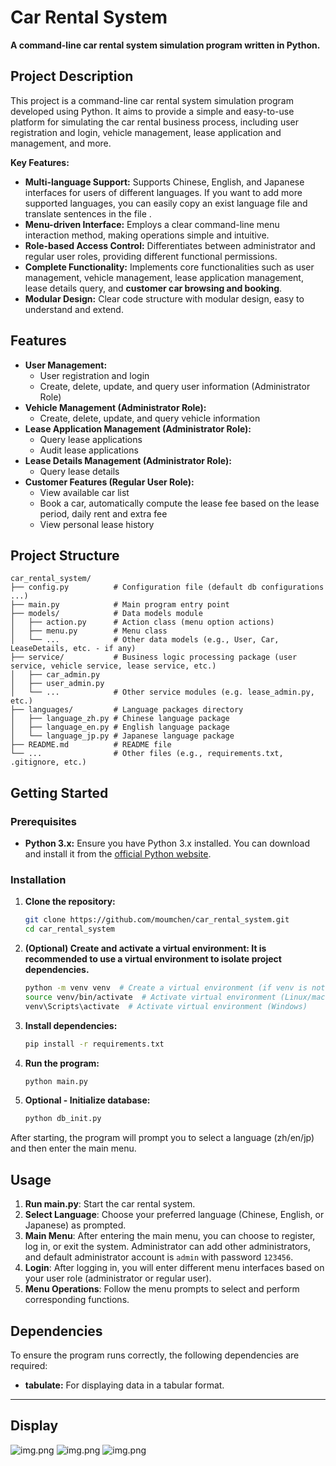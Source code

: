 # Car Rental System

**A command-line car rental system simulation program written in Python.**

## Project Description

This project is a command-line car rental system simulation program developed using Python. It aims to provide a simple and easy-to-use platform for simulating the car rental business process, including user registration and login, vehicle management, lease application and management, and more.

**Key Features:**

* **Multi-language Support:** Supports Chinese, English, and Japanese interfaces for users of different languages. If you want to add more supported languages, you can easily copy an exist language file and translate sentences in the file . 
* **Menu-driven Interface:** Employs a clear command-line menu interaction method, making operations simple and intuitive.
* **Role-based Access Control:** Differentiates between administrator and regular user roles, providing different functional permissions.
* **Complete Functionality:** Implements core functionalities such as user management, vehicle management, lease application management, lease details query, and **customer car browsing and booking**.
* **Modular Design:** Clear code structure with modular design, easy to understand and extend.

## Features

* **User Management:**
    * User registration and login
    * Create, delete, update, and query user information  (Administrator Role)
* **Vehicle Management (Administrator Role):**
    * Create, delete, update, and query vehicle information
* **Lease Application Management (Administrator Role):**
    * Query lease applications
    * Audit lease applications
* **Lease Details Management (Administrator Role):**
    * Query lease details
* **Customer Features (Regular User Role):**
    * View available car list
    * Book a car, automatically compute the lease fee based on the lease period, daily rent and extra fee
    * View personal lease history 

## Project Structure

    car_rental_system/
    ├── config.py          # Configuration file (default db configurations ...)
    ├── main.py            # Main program entry point
    ├── models/            # Data models module
    │   ├── action.py      # Action class (menu option actions)
    │   ├── menu.py        # Menu class
    │   └── ...            # Other data models (e.g., User, Car, LeaseDetails, etc. - if any)
    ├── service/           # Business logic processing package (user service, vehicle service, lease service, etc.)
    │   ├── car_admin.py
    │   ├── user_admin.py
    │   └── ...            # Other service modules (e.g. lease_admin.py, etc.)
    ├── languages/         # Language packages directory
    │   ├── language_zh.py # Chinese language package
    │   ├── language_en.py # English language package
    │   └── language_jp.py # Japanese language package
    ├── README.md          # README file
    └── ...                # Other files (e.g., requirements.txt, .gitignore, etc.)



## Getting Started

### Prerequisites

* **Python 3.x:** Ensure you have Python 3.x installed. You can download and install it from the [official Python website](https://www.python.org/).

### Installation

1. **Clone the repository:**
   ```bash
   git clone https://github.com/moumchen/car_rental_system.git
   cd car_rental_system
2. **(Optional) Create and activate a virtual environment: It is recommended to use a virtual environment to isolate project dependencies.**
    ```bash
    python -m venv venv  # Create a virtual environment (if venv is not installed, install it first: pip install virtualenv)
    source venv/bin/activate  # Activate virtual environment (Linux/macOS)
    venv\Scripts\activate  # Activate virtual environment (Windows)
3. **Install dependencies:**
    ```bash
    pip install -r requirements.txt
4. **Run the program:**
    ```bash
    python main.py
5. **Optional - Initialize database:**
    ```bash
    python db_init.py
   
After starting, the program will prompt you to select a language (zh/en/jp) and then enter the main menu.

## Usage
1. **Run main.py**: Start the car rental system.
2. **Select Language**: Choose your preferred language (Chinese, English, or Japanese) as prompted.
3. **Main Menu**: After entering the main menu, you can choose to register, log in, or exit the system. Administrator can add other administrators, and default administrator account is `admin` with password `123456`.
4. **Login**: After logging in, you will enter different menu interfaces based on your user role (administrator or regular user).
5. **Menu Operations**: Follow the menu prompts to select and perform corresponding functions.

## Dependencies
To ensure the program runs correctly, the following dependencies are required:
* **tabulate:** For displaying data in a tabular format.
* **

## Display
![img.png](readme/display1.png)
![img.png](readme/p2.png)
![img.png](readme/page3.png)